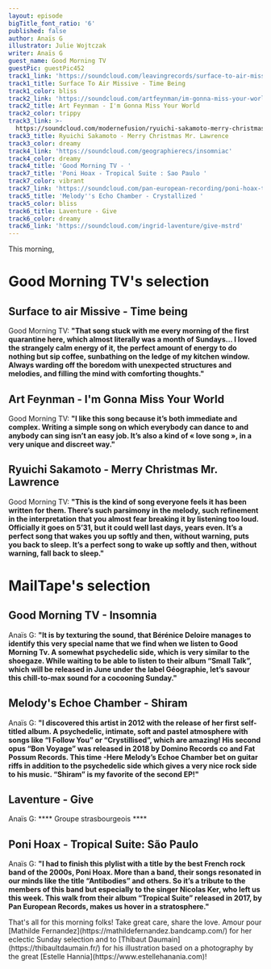 ```yaml
---
layout: episode
bigTitle_font_ratio: '6'
published: false
author: Anaïs G
illustrator: Julie Wojtczak
writer: Anaïs G
guest_name: Good Morning TV
guestPic: guestPic452
track1_link: 'https://soundcloud.com/leavingrecords/surface-to-air-missive-time-being'
track1_title: Surface To Air Missive - Time Being
track1_color: bliss
track2_link: 'https://soundcloud.com/artfeynman/im-gonna-miss-your-world'
track2_title: Art Feynman - I'm Gonna Miss Your World
track2_color: trippy
track3_link: >-
  https://soundcloud.com/modernefusion/ryuichi-sakamoto-merry-christmas-mr-lawrence
track3_title: Ryuichi Sakamoto - Merry Christmas Mr. Lawrence
track3_color: dreamy
track4_link: 'https://soundcloud.com/geographierecs/insomniac'
track4_color: dreamy
track4_title: 'Good Morning TV - '
track7_title: 'Poni Hoax - Tropical Suite : Sao Paulo '
track7_color: vibrant
track7_link: 'https://soundcloud.com/pan-european-recording/poni-hoax-tropical-suite-sao'
track5_title: 'Melody''s Echo Chamber - Crystallized '
track5_color: bliss
track6_title: Laventure - Give
track6_color: dreamy
track6_link: 'https://soundcloud.com/ingrid-laventure/give-mstrd'
---
```

<p id="introduction">This morning,</p>


# Good Morning TV's selection

## Surface to air Missive - Time being
Good Morning TV: **"**That song stuck with me every morning of the first quarantine here, which almost literally was a month of Sundays… I loved the strangely calm energy of it, the perfect amount of energy to do nothing but sip coffee, sunbathing on the ledge of my kitchen window. Always warding off the boredom with unexpected structures and melodies, and filling the mind with comforting thoughts.**"**


## Art Feynman - I'm Gonna Miss Your World
Good Morning TV: **"**I like this song because it’s both immediate and complex. Writing a simple song on which everybody can dance to and anybody can sing isn’t an easy job. It’s also a kind of « love song », in a very unique and discreet way.**"**

## Ryuichi Sakamoto - Merry Christmas Mr. Lawrence
Good Morning TV: **"**This is the kind of song everyone feels it has been written for them. There’s such parsimony in the melody, such refinement in the interpretation that you almost fear breaking it by listening too loud. Officially it goes on 5’31, but it could well last days, years even. It’s a perfect song that wakes you up softly and then, without warning, puts you back to sleep. It’s a perfect song to wake up softly and then, without warning, fall back to sleep.**"**

# MailTape's selection

## Good Morning TV - Insomnia
Anaïs G: **"**It is by texturing the sound, that Bérénice Deloire manages to identify this very special name that we find when we listen to Good Morning Tv. A somewhat psychedelic side, which is very similar to the shoegaze. While waiting to be able to listen to their album “Small Talk”, which will be released in June under the label Géographie, let’s savour this chill-to-max sound for a cocooning Sunday.**"**

## Melody's Echoe Chamber - Shiram
Anaïs G: **"**I discovered this artist in 2012 with the release of her first self-titled album. A psychedelic, intimate, soft and pastel atmosphere with songs like “I Follow You” or “Crystillised”, which are amazing! His second opus “Bon Voyage” was released in 2018 by Domino Records co and Fat Possum Records. This time -Here Melody’s Echoe Chamber bet on guitar riffs in addition to the psychedelic side which gives a very nice rock side to his music. “Shiram” is my favorite of the second EP!**"**

## Laventure - Give
Anaïs G: **** Groupe strasbourgeois ****

## Poni Hoax - Tropical Suite: São Paulo
Anaïs G: **"**I had to finish this plylist with a title by the best French rock band of the 2000s, Poni Hoax. More than a band, their songs resonated in our minds like the title “Antibodies” and others. So it’s a tribute to the members of this band but especially to the singer Nicolas Ker, who left us this week. This walk from their album “Tropical Suite” released in 2017, by Pan European Records, makes us hover in a stratosphere.**"**

<p id="outroduction">That's all for this morning folks! Take great care, share the love. Amour pour [Mathilde Fernandez](https://mathildefernandez.bandcamp.com/) for her eclectic Sunday selection and to [Thibaut Daumain](https://thibaultdaumain.fr/) for his illustration based on a photography by the great [Estelle Hannia](https://www.estellehanania.com)!</p>

